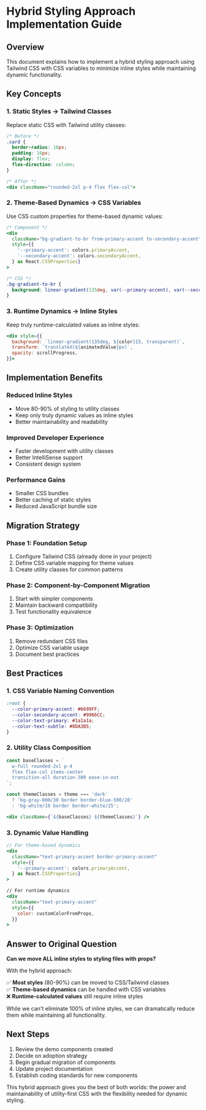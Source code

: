 # Hybrid Styling Approach Implementation Guide

## Overview

This document explains how to implement a hybrid styling approach using Tailwind CSS with CSS variables to minimize inline styles while maintaining dynamic functionality.

## Key Concepts

### 1. Static Styles → Tailwind Classes
Replace static CSS with Tailwind utility classes:
```css
/* Before */
.card {
  border-radius: 16px;
  padding: 16px;
  display: flex;
  flex-direction: column;
}
```

```jsx
/* After */
<div className="rounded-2xl p-4 flex flex-col">
```

### 2. Theme-Based Dynamics → CSS Variables
Use CSS custom properties for theme-based dynamic values:
```jsx
/* Component */
<div 
  className="bg-gradient-to-br from-primary-accent to-secondary-accent"
  style={{
    '--primary-accent': colors.primaryAccent,
    '--secondary-accent': colors.secondaryAccent,
  } as React.CSSProperties}
>
```

```css
/* CSS */
.bg-gradient-to-br {
  background: linear-gradient(135deg, var(--primary-accent), var(--secondary-accent));
}
```

### 3. Runtime Dynamics → Inline Styles
Keep truly runtime-calculated values as inline styles:
```jsx
<div style={{
  background: `linear-gradient(135deg, ${color}15, transparent)`,
  transform: `translateX(${animatedValue}px)`,
  opacity: scrollProgress,
}}>
```

## Implementation Benefits

### Reduced Inline Styles
- Move 80-90% of styling to utility classes
- Keep only truly dynamic values as inline styles
- Better maintainability and readability

### Improved Developer Experience
- Faster development with utility classes
- Better IntelliSense support
- Consistent design system

### Performance Gains
- Smaller CSS bundles
- Better caching of static styles
- Reduced JavaScript bundle size

## Migration Strategy

### Phase 1: Foundation Setup
1. Configure Tailwind CSS (already done in your project)
2. Define CSS variable mapping for theme values
3. Create utility classes for common patterns

### Phase 2: Component-by-Component Migration
1. Start with simpler components
2. Maintain backward compatibility
3. Test functionality equivalence

### Phase 3: Optimization
1. Remove redundant CSS files
2. Optimize CSS variable usage
3. Document best practices

## Best Practices

### 1. CSS Variable Naming Convention
```css
:root {
  --color-primary-accent: #6699FF;
  --color-secondary-accent: #9966CC;
  --color-text-primary: #1a1a1a;
  --color-text-subtle: #8DA3B5;
}
```

### 2. Utility Class Composition
```jsx
const baseClasses = `
  w-full rounded-2xl p-4
  flex flex-col items-center
  transition-all duration-300 ease-in-out
`;

const themeClasses = theme === 'dark' 
  ? 'bg-gray-800/30 border border-blue-500/20' 
  : 'bg-white/10 border border-white/25';

<div className={`${baseClasses} ${themeClasses}`} />
```

### 3. Dynamic Value Handling
```jsx
// For theme-based dynamics
<div 
  className="text-primary-accent border-primary-accent"
  style={{
    '--primary-accent': colors.primaryAccent,
  } as React.CSSProperties}
>

// For runtime dynamics
<div 
  className="text-primary-accent"
  style={{
    color: customColorFromProps,
  }}
>
```

## Answer to Original Question

**Can we move ALL inline styles to styling files with props?**

With the hybrid approach:

✅ **Most styles** (80-90%) can be moved to CSS/Tailwind classes  
✅ **Theme-based dynamics** can be handled with CSS variables  
❌ **Runtime-calculated values** still require inline styles  

While we can't eliminate 100% of inline styles, we can dramatically reduce them while maintaining all functionality.

## Next Steps

1. Review the demo components created
2. Decide on adoption strategy
3. Begin gradual migration of components
4. Update project documentation
5. Establish coding standards for new components

This hybrid approach gives you the best of both worlds: the power and maintainability of utility-first CSS with the flexibility needed for dynamic styling.